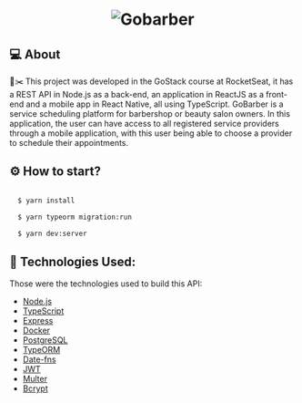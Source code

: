 <h1 align="center">
    <img alt="Gobarber" src="https://uploaddeimagens.com.br/images/003/356/904/full/Grupo_14.png?1627505946" />
</h1>

## 💻 About
💈✂️  This project was developed in the GoStack course at RocketSeat, it has a REST API in Node.js as a back-end, an application in ReactJS as a front-end and a mobile app in React Native, all using TypeScript.
GoBarber is a service scheduling platform for barbershop or beauty salon owners. In this application, the user can have access to all registered service providers through a mobile application, with this user being able to choose a provider to schedule their appointments.

## :gear: How to start?
```bash

  $ yarn install

  $ yarn typeorm migration:run

  $ yarn dev:server
```

## 🚀 Technologies Used:

Those were the technologies used to build this API:

- [Node.js](https://nodejs.org/)
- [TypeScript](https://www.typescriptlang.org/)
- [Express](https://expressjs.com/)
- [Docker](https://www.docker.com/)
- [PostgreSQL](https://www.postgresql.org/)
- [TypeORM](https://typeorm.io/)
- [Date-fns](https://date-fns.org/)
- [JWT](https://jwt.io/)
- [Multer](https://github.com/expressjs/multer)
- [Bcrypt](https://www.npmjs.com/package/bcrypt)
